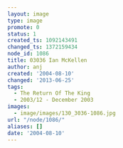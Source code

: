 ```yaml
---
layout: image
type: image
promote: 0
status: 1
created_ts: 1092143491
changed_ts: 1372159434
node_id: 1086
title: 03036 Ian McKellen
author: anj
created: '2004-08-10'
changed: '2013-06-25'
tags:
  - The Return Of The King
  - 2003/12 - December 2003
images:
  - image/images/130_3036-1086.jpg
url: "/node/1086/"
aliases: []
date: '2004-08-10'
---
```



